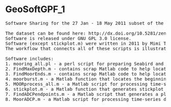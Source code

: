 # GeoSoftGPF_1
<pre>
Software Sharing for the 27 Jan - 18 May 2011 subset of the DISL FOCAL mooring dataset

The dataset can be found here: http://dx.doi.org/10.5281/zenodo.18943. 
Software is released under GNU GPL 3.0 license. 
Software (except stickplot.m) were written in 2011 by Mimi Tzeng (orcid.org/0000-0001-9396-3217), Dauphin Island Sea Lab, Kyeong Park Lab, with funding from the Fisheries Oceanography in Coastal Alabama (FOCAL) program.
The workflow that connects all of these scripts is illustrated in this diagram: http://dx.doi.org/10.5281/zenodo.20656. It will be described in an upcoming paper: Tzeng, M.W., B. Dzonwkowski, and K. Park. (in prep). Data Processing for a Small-Scale Long-Term Coastal Ocean Observing System Near Mobile Bay, Alabama. AGU Earth and Space Science.

Software includes: 
1. mooring_all.pl - a perl script for preparing Seabird and YSI data files for import into Matlab (full metadata: http://ontosoft.org/portal/#browse/Software-uruml4oqtqp2). Step D in the workflow.
2. FindMaxDepth.m - contains scrap Matlab code to help locate the beginning and ending scan numbers for CTD vertical profiles. Step E1 in the workflow.
3. FindMoorEnds.m - contains scrap Matlab code to help locate the beginning and ending scan numbers for moored Seabird CTDs and thermistors, and YSI sondes. Step E1 in the workflow.
4. moorburst.m - a Matlab function that locates the beginning and ending scan numbers for calculating 20-minute averaged data from 1-minute measured data, in alignment with 20-minute measured YSI and ADCP data. Part of Step E2 in the workflow.
5. MOORprocess_all.m - a Matlab script for processing time-series data from moored CTDs, YSI sondes, and thermistors (full metadata: http://ontosoft.org/portal/#browse/Software-t4ct4jpj1hys). Part of Step E2 in the workflow.
6. stickplot.m - a Matlab function that generates stickplot figures. This function was not written by Mimi Tzeng at DISL. It was downloaded from the Internet in 2011 and its provenance is no longer known. Part of Step H1 and H2 in the workflow.
7. FindADCPendpoints.m - a Matlab script that generates a plot of pitch and roll over time, and stickplots for the twenty vertical bins closest to the surface, to help locate the beginning and ending scan numbers and surfacemost vertical bin for moored ADCPs. Part of Step H1 in the workflow.
8. MoorADCP.m - a Matlab script for processing time-series data from moored ADCPs (full metadata: http://ontosoft.org/portal/#browse/Software-1iv9uqkya98ol). Part of Step H2 in the workflow.

</pre>
